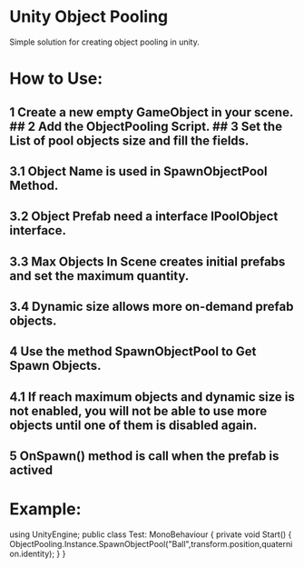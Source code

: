 # Unity Object Pooling

Simple solution for creating object pooling in unity.

# How to Use:

## 1 Create a new empty GameObject in your scene.                                                                                                  ##  2 Add the ObjectPooling Script.                                                                                                                                                ##  3 Set the List of pool objects size and fill the fields.
##   3.1 Object Name is used in SpawnObjectPool Method.
##   3.2 Object Prefab need a interface IPoolObject interface.
##   3.3 Max Objects In Scene creates initial prefabs and set the maximum quantity.
##   3.4 Dynamic size allows more on-demand prefab objects.
##  4 Use the method SpawnObjectPool to Get Spawn Objects.
##   4.1 If reach maximum objects and dynamic size is not enabled, you will not be able to use more objects until one of them is disabled again.
##  5 OnSpawn() method is call when the prefab is actived

# Example:

﻿using UnityEngine;
public class Test: MonoBehaviour
{
  private void Start()
  {
    ObjectPooling.Instance.SpawnObjectPool("Ball",transform.position,quaternion.identity);
  }
}

